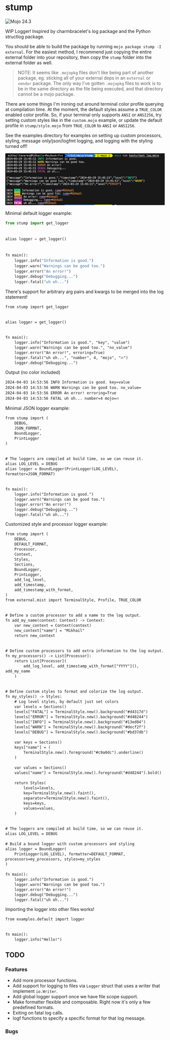 # stump

![Mojo 24.3](https://img.shields.io/badge/Mojo%F0%9F%94%A5-24.3-purple)

WIP Logger! Inspired by charmbracelet's log package and the Python structlog package.

You should be able to build the package by running `mojo package stump -I external`. For the easiest method, I recommend just copying the entire external folder into your repository, then copy the `stump` folder into the external folder as well.

> NOTE: It seems like `.mojopkg` files don't like being part of another package, eg. sticking all of your external deps in an `external` or `vendor` package. The only way I've gotten `.mojopkg` files to work is to be in the same directory as the file being executed, and that directory cannot be a mojo package.

There are some things I'm ironing out around terminal color profile querying at compilation time. At the moment, the default styles assume a `TRUE_COLOR` enabled color profile. So, if your terminal only supports `ANSI` or `ANSI256`, try setting custom styles like in the `custom.mojo` example, or update the default profile in `stump/style.mojo` from `TRUE_COLOR` to `ANSI` or `ANSI256`.

See the examples directory for examples on setting up custom processors, styling, message only/json/logfmt logging, and logging with the styling turned off!

![Example logs](https://github.com/thatstoasty/stump/blob/main/logger.png)

Minimal default logger example:

```py
from stump import get_logger


alias logger = get_logger()


fn main():
    logger.info("Information is good.")
    logger.warn("Warnings can be good too.")
    logger.error("An error!")
    logger.debug("Debugging...")
    logger.fatal("uh oh...")
```

There's support for arbitrary arg pairs and kwargs to be merged into the log statement!

```mojo
from stump import get_logger


alias logger = get_logger()


fn main():
    logger.info("Information is good.", "key", "value")
    logger.warn("Warnings can be good too.", "no_value")
    logger.error("An error!", erroring=True)
    logger.fatal("uh oh...", "number", 4, "mojo", "🔥")
    logger.debug("Debugging...")
```

Output (no color included)

```txt
2024-04-03 14:53:56 INFO Information is good. key=value
2024-04-03 14:53:56 WARN Warnings can be good too. no_value=
2024-04-03 14:53:56 ERROR An error! erroring=True
2024-04-03 14:53:56 FATAL uh oh... number=4 mojo=🔥
```

Minimal JSON logger example:

```mojo
from stump import (
    DEBUG,
    JSON_FORMAT,
    BoundLogger,
    PrintLogger
)


# The loggers are compiled at build time, so we can reuse it.
alias LOG_LEVEL = DEBUG
alias logger = BoundLogger(PrintLogger(LOG_LEVEL), formatter=JSON_FORMAT)


fn main():
    logger.info("Information is good.")
    logger.warn("Warnings can be good too.")
    logger.error("An error!")
    logger.debug("Debugging...")
    logger.fatal("uh oh...")

```

Customized style and processor logger example:

```mojo
from stump import (
    DEBUG,
    DEFAULT_FORMAT,
    Processor,
    Context,
    Styles,
    Sections,
    BoundLogger,
    PrintLogger,
    add_log_level,
    add_timestamp,
    add_timestamp_with_format,
)
from external.mist import TerminalStyle, Profile, TRUE_COLOR


# Define a custom processor to add a name to the log output.
fn add_my_name(context: Context) -> Context:
    var new_context = Context(context)
    new_context["name"] = "Mikhail"
    return new_context


# Define custom processors to add extra information to the log output.
fn my_processors() -> List[Processor]:
    return List[Processor](
        add_log_level, add_timestamp_with_format["YYYY"](), add_my_name
    )


# Define custom styles to format and colorize the log output.
fn my_styles() -> Styles:
    # Log level styles, by default just set colors
    var levels = Sections()
    levels["FATAL"] = TerminalStyle.new().background("#d4317d")
    levels["ERROR"] = TerminalStyle.new().background("#d48244")
    levels["INFO"] = TerminalStyle.new().background("#13ed84")
    levels["WARN"] = TerminalStyle.new().background("#decf2f")
    levels["DEBUG"] = TerminalStyle.new().background("#bd37db")

    var keys = Sections()
    keys["name"] = (
        TerminalStyle.new().foreground("#c9a0dc").underline()
    )

    var values = Sections()
    values["name"] = TerminalStyle.new().foreground("#d48244").bold()

    return Styles(
        levels=levels,
        key=TerminalStyle.new().faint(),
        separator=TerminalStyle.new().faint(),
        keys=keys,
        values=values,
    )


# The loggers are compiled at build time, so we can reuse it.
alias LOG_LEVEL = DEBUG

# Build a bound logger with custom processors and styling
alias logger = BoundLogger(
    PrintLogger(LOG_LEVEL), formatter=DEFAULT_FORMAT, processors=my_processors, styles=my_styles
)

fn main():
    logger.info("Information is good.")
    logger.warn("Warnings can be good too.")
    logger.error("An error!")
    logger.debug("Debugging...")
    logger.fatal("uh oh...")
```

Importing the logger into other files works!

```mojo
from examples.default import logger


fn main():
    logger.info("Hello!")
```

## TODO

### Features

- Add more processor functions.
- Add support for logging to files via `Logger` struct that uses a writer that implement `io.Writer`.
- Add global logger support once we have file scope support.
- Make formatter flexible and composable. Right now it's only a few predefined formats.
- Exiting on fatal log calls.
- logf functions to specify a specific format for that log message.

### Bugs
